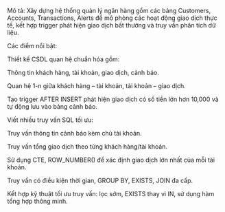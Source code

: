 Mô tả:
Xây dựng hệ thống quản lý ngân hàng gồm các bảng Customers, Accounts, Transactions, Alerts để mô phỏng các hoạt động giao dịch thực tế, kết hợp trigger phát hiện giao dịch bất thường và truy vấn phân tích dữ liệu.

Các điểm nổi bật:

Thiết kế CSDL quan hệ chuẩn hóa gồm:

Thông tin khách hàng, tài khoản, giao dịch, cảnh báo.

Quan hệ 1-n giữa khách hàng – tài khoản, tài khoản – giao dịch.

Tạo trigger AFTER INSERT phát hiện giao dịch có số tiền lớn hơn 10,000 và tự động lưu vào bảng cảnh báo.

Viết nhiều truy vấn SQL tối ưu:

Truy vấn thông tin cảnh báo kèm chủ tài khoản.

Truy vấn tổng giao dịch theo từng khách hàng/tài khoản.

Sử dụng CTE, ROW_NUMBER() để xác định giao dịch lớn nhất của mỗi tài khoản.

Truy vấn có điều kiện thời gian, GROUP BY, EXISTS, JOIN đa cấp.

Kết hợp kỹ thuật tối ưu truy vấn: lọc sớm, EXISTS thay vì IN, sử dụng hàm tổng hợp thông minh.
